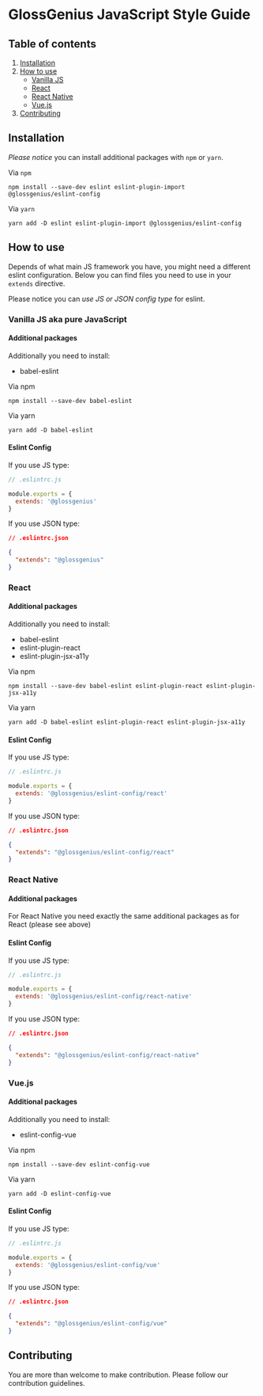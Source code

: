 # GlossGenius JavaScript Style Guide

## Table of contents

1. [Installation](#installation)
2. [How to use](#how-to-use)
   * [Vanilla JS](#vanilla-js-aka-pure-javascript)
   * [React](#react)
   * [React Native](#react-native)
   * [Vue.js](#vuejs)
3. [Contributing](#contributing)

## Installation

*Please notice* you can install additional packages with `npm` or `yarn`.

Via `npm`

```
npm install --save-dev eslint eslint-plugin-import @glossgenius/eslint-config
```

Via `yarn`

```
yarn add -D eslint eslint-plugin-import @glossgenius/eslint-config
```

## How to use

Depends of what main JS framework you have, you might need a different
eslint configuration. Below you can find files you need to use in
your `extends` directive.

Please notice you can *use JS or JSON config type* for eslint.

### Vanilla JS aka pure JavaScript

#### Additional packages

Additionally you need to install:

- babel-eslint 

Via npm

```
npm install --save-dev babel-eslint
```

Via yarn

```
yarn add -D babel-eslint
```

#### Eslint Config

If you use JS type:
```js
// .eslintrc.js

module.exports = {
  extends: '@glossgenius'
}
```

If you use JSON type:
```json
// .eslintrc.json

{
  "extends": "@glossgenius"
}
```

### React

#### Additional packages

Additionally you need to install:

- babel-eslint 
- eslint-plugin-react
- eslint-plugin-jsx-a11y

Via npm

```
npm install --save-dev babel-eslint eslint-plugin-react eslint-plugin-jsx-a11y
```

Via yarn

```
yarn add -D babel-eslint eslint-plugin-react eslint-plugin-jsx-a11y
```

#### Eslint Config

If you use JS type:
```js
// .eslintrc.js

module.exports = {
  extends: '@glossgenius/eslint-config/react'
}
```

If you use JSON type:
```json
// .eslintrc.json

{
  "extends": "@glossgenius/eslint-config/react"
}
```

### React Native

#### Additional packages

For React Native you need exactly the same additional packages
as for React (please see above)

#### Eslint Config

If you use JS type:
```js
// .eslintrc.js

module.exports = {
  extends: '@glossgenius/eslint-config/react-native'
}
```

If you use JSON type:
```json
// .eslintrc.json

{
  "extends": "@glossgenius/eslint-config/react-native"
}
```

### Vue.js

#### Additional packages

Additionally you need to install:

- eslint-config-vue

Via npm

```
npm install --save-dev eslint-config-vue
```

Via yarn

```
yarn add -D eslint-config-vue
```

#### Eslint Config

If you use JS type:
```js
// .eslintrc.js

module.exports = {
  extends: '@glossgenius/eslint-config/vue'
}
```

If you use JSON type:
```json
// .eslintrc.json

{
  "extends": "@glossgenius/eslint-config/vue"
}
```

## Contributing

You are more than welcome to make contribution. Please follow our contribution guidelines.
